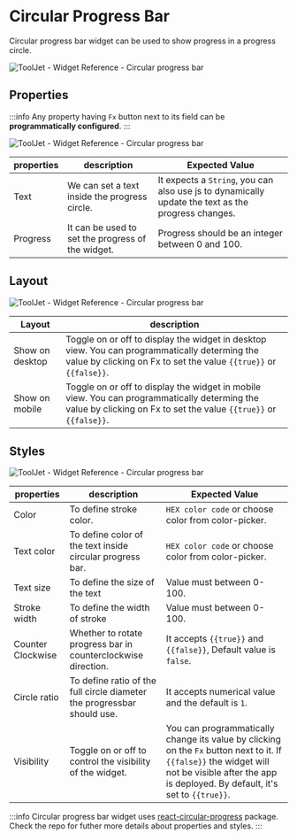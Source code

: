 # Circular Progress Bar

Circular progress bar widget can be used to show progress in a progress circle.

<div style={{textAlign: 'center'}}>

![ToolJet - Widget Reference - Circular progress bar](/img/widgets/circular-progressbar/cpb.png)

</div>

## Properties

:::info
Any property having `Fx` button next to its field can be **programmatically configured**.
:::

<div style={{textAlign: 'center'}}>

![ToolJet - Widget Reference - Circular progress bar](/img/widgets/circular-progressbar/prop.png)

</div>

| properties  | description | Expected Value |
| ----------- | ----------- | --------------- |
| Text | We can set a text inside the progress circle.| It expects a `String`, you can also use js to dynamically update the text as the progress changes. |
| Progress | It can be used to set the progress of the widget. | Progress should be an integer between 0 and 100.|

## Layout

<div style={{textAlign: 'center'}}>

![ToolJet - Widget Reference - Circular progress bar](/img/widgets/circular-progressbar/layout.png)

</div>

| Layout  | description |
| ----------- | ----------- |
| Show on desktop | Toggle on or off to display the widget in desktop view. You can programmatically determing the value by clicking on Fx to set the value `{{true}}` or `{{false}}`. |
| Show on mobile | Toggle on or off to display the widget in mobile view. You can programmatically determing the value by clicking on Fx to set the value `{{true}}` or `{{false}}`. |

## Styles

<div style={{textAlign: 'center'}}>

![ToolJet - Widget Reference - Circular progress bar](/img/widgets/circular-progressbar/styles.png)

</div>

| properties      | description | Expected Value |
| ----------- | ----------- | ------------------- |
| Color | To define stroke color.| `HEX color code` or choose color from color-picker. |
| Text color | To define color of the text inside circular progress bar.| `HEX color code` or choose color from color-picker. |
| Text size | To define the size of the text | Value must between 0-100. |
| Stroke width | To define the width of stroke | Value must between 0-100.|
| Counter Clockwise | Whether to rotate progress bar in counterclockwise direction. | It accepts `{{true}}` and `{{false}}`, Default value is `false`.|
| Circle ratio | To define ratio of the full circle diameter the progressbar should use. | It accepts numerical value and the default is `1`. |
| Visibility | Toggle on or off to control the visibility of the widget. | You can programmatically change its value by clicking on the `Fx` button next to it. If `{{false}}` the widget will not be visible after the app is deployed. By default, it's set to `{{true}}`. |

:::info
Circular progress bar widget uses [react-circular-progress](https://github.com/kevinsqi/react-circular-progressbar) package. Check the repo for futher more details about properties and styles.
:::